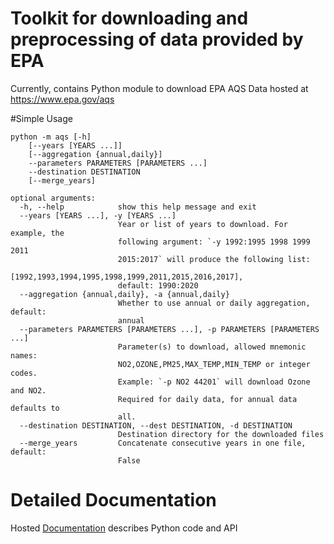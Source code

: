 Toolkit for downloading and preprocessing of data provided by EPA
=================================================================

Currently, contains Python module to download 
EPA AQS Data hosted at https://www.epa.gov/aqs

#Simple Usage

    python -m aqs [-h] 
        [--years [YEARS ...]] 
        [--aggregation {annual,daily}] 
        --parameters PARAMETERS [PARAMETERS ...] 
        --destination DESTINATION 
        [--merge_years]
    
    optional arguments:
      -h, --help            show this help message and exit
      --years [YEARS ...], -y [YEARS ...]
                            Year or list of years to download. For example, the
                            following argument: `-y 1992:1995 1998 1999 2011
                            2015:2017` will produce the following list:
                            [1992,1993,1994,1995,1998,1999,2011,2015,2016,2017],
                            default: 1990:2020
      --aggregation {annual,daily}, -a {annual,daily}
                            Whether to use annual or daily aggregation, default:
                            annual
      --parameters PARAMETERS [PARAMETERS ...], -p PARAMETERS [PARAMETERS ...]
                            Parameter(s) to download, allowed mnemonic names:
                            NO2,OZONE,PM25,MAX_TEMP,MIN_TEMP or integer codes.
                            Example: `-p NO2 44201` will download Ozone and NO2.
                            Required for daily data, for annual data defaults to
                            all.
      --destination DESTINATION, --dest DESTINATION, -d DESTINATION
                            Destination directory for the downloaded files
      --merge_years         Concatenate consecutive years in one file, default:
                            False

# Detailed Documentation

Hosted [Documentation](https://nsaph-sandbox01.rc.fas.harvard.edu/aqs.html) 
describes Python code and API

